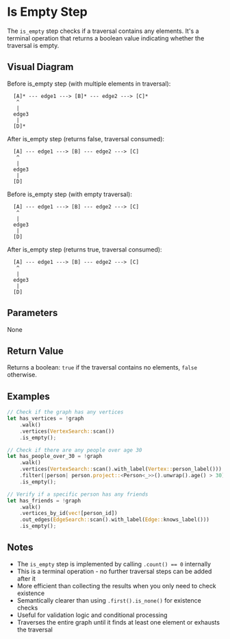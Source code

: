 # Is Empty Step

The `is_empty` step checks if a traversal contains any elements. It's a terminal operation that returns a boolean value indicating whether the traversal is empty.

## Visual Diagram

Before is_empty step (with multiple elements in traversal):
```
  [A]* --- edge1 ---> [B]* --- edge2 ---> [C]*  
   ^                                         
   |                                         
  edge3                                       
   |                                         
  [D]*                                        
```

After is_empty step (returns false, traversal consumed):
```
  [A] --- edge1 ---> [B] --- edge2 ---> [C]  
   ^                                         
   |                                         
  edge3                                       
   |                                         
  [D]                                        
```

Before is_empty step (with empty traversal):
```
  [A] --- edge1 ---> [B] --- edge2 ---> [C]  
   ^                                         
   |                                         
  edge3                                       
   |                                         
  [D]                                        
```

After is_empty step (returns true, traversal consumed):
```
  [A] --- edge1 ---> [B] --- edge2 ---> [C]  
   ^                                         
   |                                         
  edge3                                       
   |                                         
  [D]                                        
```

## Parameters

None

## Return Value

Returns a boolean: `true` if the traversal contains no elements, `false` otherwise.

## Examples

```rust
// Check if the graph has any vertices
let has_vertices = !graph
    .walk()
    .vertices(VertexSearch::scan())
    .is_empty();

// Check if there are any people over age 30
let has_people_over_30 = !graph
    .walk()
    .vertices(VertexSearch::scan().with_label(Vertex::person_label()))
    .filter(|person| person.project::<Person<_>>().unwrap().age() > 30)
    .is_empty();

// Verify if a specific person has any friends
let has_friends = !graph
    .walk()
    .vertices_by_id(vec![person_id])
    .out_edges(EdgeSearch::scan().with_label(Edge::knows_label()))
    .is_empty();
```

## Notes

- The `is_empty` step is implemented by calling `.count() == 0` internally
- This is a terminal operation - no further traversal steps can be added after it
- More efficient than collecting the results when you only need to check existence
- Semantically clearer than using `.first().is_none()` for existence checks
- Useful for validation logic and conditional processing
- Traverses the entire graph until it finds at least one element or exhausts the traversal